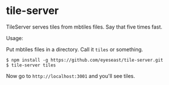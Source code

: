 tile-server
===========

TileServer serves tiles from mbtiles files. Say that five times fast.

Usage:

Put mbtiles files in a directory. Call it `tiles` or something.

    $ npm install -g https://github.com/eyeseast/tile-server.git
    $ tile-server tiles

Now go to `http://localhost:3001` and you'll see tiles.
